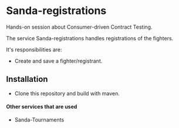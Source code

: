 # Sanda-registrations
Hands-on session about Consumer-driven Contract Testing.

The service Sanda-registrations handles registrations of the fighters.

It's responsibilities are:
- Create and save a fighter/registrant.

## Installation

- Clone this repository and build with maven.

#### Other services that are used
- Sanda-Tournaments
